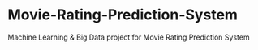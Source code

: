 # Movie-Rating-Prediction-System
Machine Learning &amp; Big Data project for Movie Rating Prediction System
